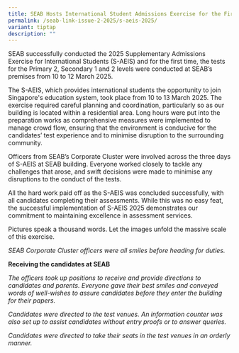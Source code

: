 ```yaml
---
title: SEAB Hosts International Student Admissions Exercise for the First Time
permalink: /seab-link-issue-2-2025/s-aeis-2025/
variant: tiptap
description: ""
---
```

<p>SEAB successfully conducted the 2025 Supplementary Admissions Exercise
for International Students (S-AEIS) and for the first time, the tests for
the Primary 2, Secondary 1 and 2 levels were conducted at SEAB’s premises
from 10 to 12 March 2025.</p>
<p>The S-AEIS, which provides international students the opportunity to join
Singapore's education system, took place from 10 to 13 March 2025. The
exercise required careful planning and coordination, particularly so as
our building is located within a residential area. Long hours were put
into the preparation works as comprehensive measures were implemented to
manage crowd flow, ensuring that the environment is conducive for the candidates’
test experience and to minimise disruption to the surrounding community.</p>
<p>Officers from SEAB’s Corporate Cluster were involved across the three
days of S-AEIS at SEAB building. Everyone worked closely to tackle any
challenges that arose, and swift decisions were made to minimise any disruptions
to the conduct of the tests.</p>
<p>All the hard work paid off as the S-AEIS was concluded successfully, with
all candidates completing their assessments. While this was no easy feat,
the successful implementation of S-AEIS 2025 demonstrates our commitment
to maintaining excellence in assessment services.</p>
<p>Pictures speak a thousand words. Let the images unfold the massive scale
of this exercise.</p>
<p></p>
<p><em>SEAB Corporate Cluster officers were all smiles before heading for duties.</em>
</p>
<p></p>
<p><strong>Receiving the candidates at SEAB</strong>
</p>
<p><em>The officers took up positions to receive and provide directions to candidates and parents. Everyone gave their best smiles and conveyed words of well-wishes to assure candidates before they enter the building for their papers.</em>
</p>
<p></p>
<p></p>
<p></p>
<p><em>Candidates were directed to the test venues. An information counter was also set up to assist candidates without entry proofs or to answer queries.</em>
</p>
<p></p>
<p><em>Candidates were directed to take their seats in the test venues in an orderly manner.</em>
</p>
<p></p>
<p></p>